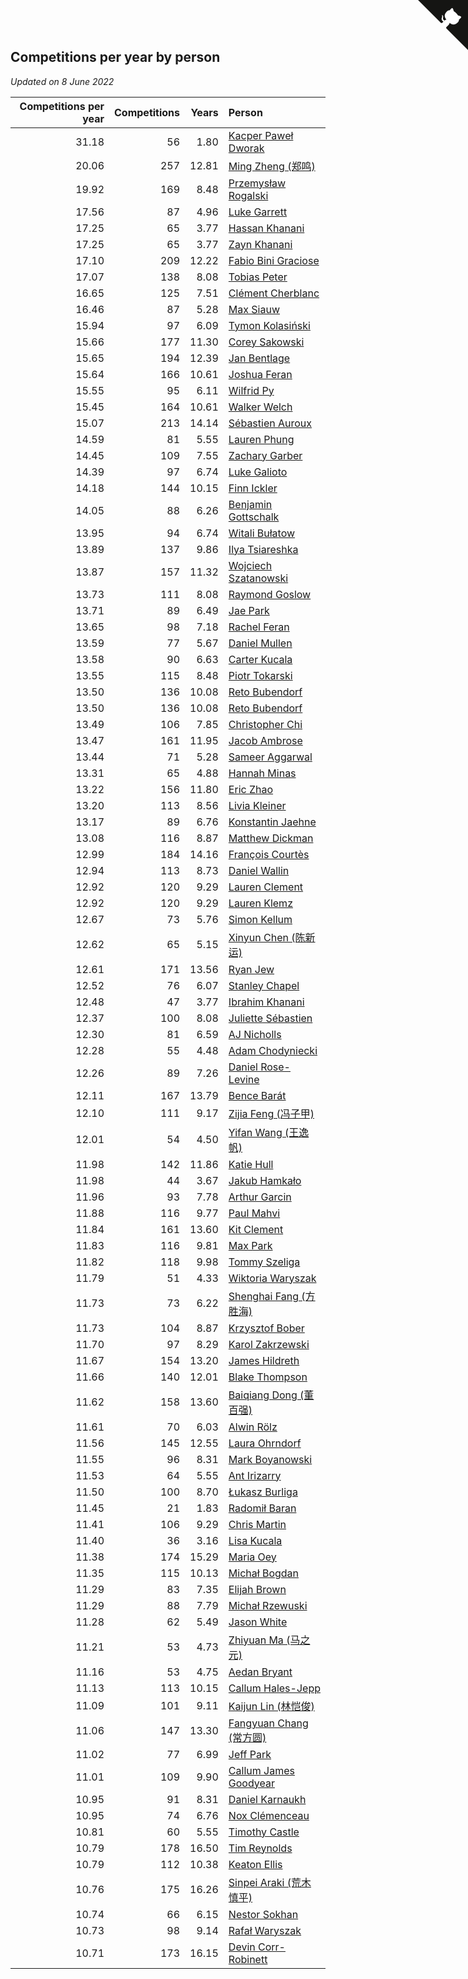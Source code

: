 ## Competitions per year by person

*Updated on  8 June 2022*

| Competitions per year | Competitions | Years | Person |
| ---: | ---: | ---: | :--- |
| 31.18 | 56 | 1.80 | [Kacper Paweł Dworak](https://www.worldcubeassociation.org/persons/2020DWOR01) |
| 20.06 | 257 | 12.81 | [Ming Zheng (郑鸣)](https://www.worldcubeassociation.org/persons/2009ZHEN11) |
| 19.92 | 169 | 8.48 | [Przemysław Rogalski](https://www.worldcubeassociation.org/persons/2013ROGA02) |
| 17.56 | 87 | 4.96 | [Luke Garrett](https://www.worldcubeassociation.org/persons/2017GARR05) |
| 17.25 | 65 | 3.77 | [Hassan Khanani](https://www.worldcubeassociation.org/persons/2018KHAN26) |
| 17.25 | 65 | 3.77 | [Zayn Khanani](https://www.worldcubeassociation.org/persons/2018KHAN28) |
| 17.10 | 209 | 12.22 | [Fabio Bini Graciose](https://www.worldcubeassociation.org/persons/2010GRAC02) |
| 17.07 | 138 | 8.08 | [Tobias Peter](https://www.worldcubeassociation.org/persons/2014PETE03) |
| 16.65 | 125 | 7.51 | [Clément Cherblanc](https://www.worldcubeassociation.org/persons/2014CHER05) |
| 16.46 | 87 | 5.28 | [Max Siauw](https://www.worldcubeassociation.org/persons/2017SIAU02) |
| 15.94 | 97 | 6.09 | [Tymon Kolasiński](https://www.worldcubeassociation.org/persons/2016KOLA02) |
| 15.66 | 177 | 11.30 | [Corey Sakowski](https://www.worldcubeassociation.org/persons/2011SAKO01) |
| 15.65 | 194 | 12.39 | [Jan Bentlage](https://www.worldcubeassociation.org/persons/2010BENT01) |
| 15.64 | 166 | 10.61 | [Joshua Feran](https://www.worldcubeassociation.org/persons/2011FERA01) |
| 15.55 | 95 | 6.11 | [Wilfrid Py](https://www.worldcubeassociation.org/persons/2016PYWI01) |
| 15.45 | 164 | 10.61 | [Walker Welch](https://www.worldcubeassociation.org/persons/2011WELC01) |
| 15.07 | 213 | 14.14 | [Sébastien Auroux](https://www.worldcubeassociation.org/persons/2008AURO01) |
| 14.59 | 81 | 5.55 | [Lauren Phung](https://www.worldcubeassociation.org/persons/2016PHUN02) |
| 14.45 | 109 | 7.55 | [Zachary Garber](https://www.worldcubeassociation.org/persons/2014GARB01) |
| 14.39 | 97 | 6.74 | [Luke Galioto](https://www.worldcubeassociation.org/persons/2015GALI02) |
| 14.18 | 144 | 10.15 | [Finn Ickler](https://www.worldcubeassociation.org/persons/2012ICKL01) |
| 14.05 | 88 | 6.26 | [Benjamin Gottschalk](https://www.worldcubeassociation.org/persons/2016GOTT01) |
| 13.95 | 94 | 6.74 | [Witali Bułatow](https://www.worldcubeassociation.org/persons/2015BUAT01) |
| 13.89 | 137 | 9.86 | [Ilya Tsiareshka](https://www.worldcubeassociation.org/persons/2012TERE01) |
| 13.87 | 157 | 11.32 | [Wojciech Szatanowski](https://www.worldcubeassociation.org/persons/2011SZAT01) |
| 13.73 | 111 | 8.08 | [Raymond Goslow](https://www.worldcubeassociation.org/persons/2014GOSL01) |
| 13.71 | 89 | 6.49 | [Jae Park](https://www.worldcubeassociation.org/persons/2015PARK24) |
| 13.65 | 98 | 7.18 | [Rachel Feran](https://www.worldcubeassociation.org/persons/2015FERA01) |
| 13.59 | 77 | 5.67 | [Daniel Mullen](https://www.worldcubeassociation.org/persons/2016MULL04) |
| 13.58 | 90 | 6.63 | [Carter Kucala](https://www.worldcubeassociation.org/persons/2015KUCA01) |
| 13.55 | 115 | 8.48 | [Piotr Tokarski](https://www.worldcubeassociation.org/persons/2013TOKA01) |
| 13.50 | 136 | 10.08 | [Reto Bubendorf](https://www.worldcubeassociation.org/persons/2012BUBE01) |
| 13.50 | 136 | 10.08 | [Reto Bubendorf](https://www.worldcubeassociation.org/persons/2012BUBE01) |
| 13.49 | 106 | 7.85 | [Christopher Chi](https://www.worldcubeassociation.org/persons/2014CHIC01) |
| 13.47 | 161 | 11.95 | [Jacob Ambrose](https://www.worldcubeassociation.org/persons/2010AMBR01) |
| 13.44 | 71 | 5.28 | [Sameer Aggarwal](https://www.worldcubeassociation.org/persons/2017AGGA01) |
| 13.31 | 65 | 4.88 | [Hannah Minas](https://www.worldcubeassociation.org/persons/2017MINA04) |
| 13.22 | 156 | 11.80 | [Eric Zhao](https://www.worldcubeassociation.org/persons/2010ZHAO19) |
| 13.20 | 113 | 8.56 | [Livia Kleiner](https://www.worldcubeassociation.org/persons/2013KLEI03) |
| 13.17 | 89 | 6.76 | [Konstantin Jaehne](https://www.worldcubeassociation.org/persons/2015JAEH01) |
| 13.08 | 116 | 8.87 | [Matthew Dickman](https://www.worldcubeassociation.org/persons/2013DICK01) |
| 12.99 | 184 | 14.16 | [François Courtès](https://www.worldcubeassociation.org/persons/2008COUR01) |
| 12.94 | 113 | 8.73 | [Daniel Wallin](https://www.worldcubeassociation.org/persons/2013WALL03) |
| 12.92 | 120 | 9.29 | [Lauren Clement](https://www.worldcubeassociation.org/persons/2013KLEM01) |
| 12.92 | 120 | 9.29 | [Lauren Klemz](https://www.worldcubeassociation.org/persons/2013KLEM01) |
| 12.67 | 73 | 5.76 | [Simon Kellum](https://www.worldcubeassociation.org/persons/2016KELL12) |
| 12.62 | 65 | 5.15 | [Xinyun Chen (陈新运)](https://www.worldcubeassociation.org/persons/2017CHEN36) |
| 12.61 | 171 | 13.56 | [Ryan Jew](https://www.worldcubeassociation.org/persons/2008JEWR01) |
| 12.52 | 76 | 6.07 | [Stanley Chapel](https://www.worldcubeassociation.org/persons/2016CHAP04) |
| 12.48 | 47 | 3.77 | [Ibrahim Khanani](https://www.worldcubeassociation.org/persons/2018KHAN27) |
| 12.37 | 100 | 8.08 | [Juliette Sébastien](https://www.worldcubeassociation.org/persons/2014SEBA01) |
| 12.30 | 81 | 6.59 | [AJ Nicholls](https://www.worldcubeassociation.org/persons/2015NICH04) |
| 12.28 | 55 | 4.48 | [Adam Chodyniecki](https://www.worldcubeassociation.org/persons/2017CHOD02) |
| 12.26 | 89 | 7.26 | [Daniel Rose-Levine](https://www.worldcubeassociation.org/persons/2015ROSE01) |
| 12.11 | 167 | 13.79 | [Bence Barát](https://www.worldcubeassociation.org/persons/2008BARA01) |
| 12.10 | 111 | 9.17 | [Zijia Feng (冯子甲)](https://www.worldcubeassociation.org/persons/2013FENG02) |
| 12.01 | 54 | 4.50 | [Yifan Wang (王逸帆)](https://www.worldcubeassociation.org/persons/2017WANY29) |
| 11.98 | 142 | 11.86 | [Katie Hull](https://www.worldcubeassociation.org/persons/2010HULL01) |
| 11.98 | 44 | 3.67 | [Jakub Hamkało](https://www.worldcubeassociation.org/persons/2018HAMK01) |
| 11.96 | 93 | 7.78 | [Arthur Garcin](https://www.worldcubeassociation.org/persons/2014GARC27) |
| 11.88 | 116 | 9.77 | [Paul Mahvi](https://www.worldcubeassociation.org/persons/2012MAHV01) |
| 11.84 | 161 | 13.60 | [Kit Clement](https://www.worldcubeassociation.org/persons/2008CLEM01) |
| 11.83 | 116 | 9.81 | [Max Park](https://www.worldcubeassociation.org/persons/2012PARK03) |
| 11.82 | 118 | 9.98 | [Tommy Szeliga](https://www.worldcubeassociation.org/persons/2012SZEL01) |
| 11.79 | 51 | 4.33 | [Wiktoria Waryszak](https://www.worldcubeassociation.org/persons/2018WARY01) |
| 11.73 | 73 | 6.22 | [Shenghai Fang (方胜海)](https://www.worldcubeassociation.org/persons/2016FANG01) |
| 11.73 | 104 | 8.87 | [Krzysztof Bober](https://www.worldcubeassociation.org/persons/2013BOBE01) |
| 11.70 | 97 | 8.29 | [Karol Zakrzewski](https://www.worldcubeassociation.org/persons/2014ZAKR01) |
| 11.67 | 154 | 13.20 | [James Hildreth](https://www.worldcubeassociation.org/persons/2009HILD01) |
| 11.66 | 140 | 12.01 | [Blake Thompson](https://www.worldcubeassociation.org/persons/2010THOM03) |
| 11.62 | 158 | 13.60 | [Baiqiang Dong (董百强)](https://www.worldcubeassociation.org/persons/2008DONG06) |
| 11.61 | 70 | 6.03 | [Alwin Rölz](https://www.worldcubeassociation.org/persons/2016ROLZ01) |
| 11.56 | 145 | 12.55 | [Laura Ohrndorf](https://www.worldcubeassociation.org/persons/2009OHRN01) |
| 11.55 | 96 | 8.31 | [Mark Boyanowski](https://www.worldcubeassociation.org/persons/2014BOYA01) |
| 11.53 | 64 | 5.55 | [Ant Irizarry](https://www.worldcubeassociation.org/persons/2016IRIZ02) |
| 11.50 | 100 | 8.70 | [Łukasz Burliga](https://www.worldcubeassociation.org/persons/2013BURL01) |
| 11.45 | 21 | 1.83 | [Radomił Baran](https://www.worldcubeassociation.org/persons/2020BARA02) |
| 11.41 | 106 | 9.29 | [Chris Martin](https://www.worldcubeassociation.org/persons/2013MART03) |
| 11.40 | 36 | 3.16 | [Lisa Kucala](https://www.worldcubeassociation.org/persons/2019KUCA01) |
| 11.38 | 174 | 15.29 | [Maria Oey](https://www.worldcubeassociation.org/persons/2007OEYM01) |
| 11.35 | 115 | 10.13 | [Michał Bogdan](https://www.worldcubeassociation.org/persons/2012BOGD01) |
| 11.29 | 83 | 7.35 | [Elijah Brown](https://www.worldcubeassociation.org/persons/2015BROW03) |
| 11.29 | 88 | 7.79 | [Michał Rzewuski](https://www.worldcubeassociation.org/persons/2014RZEW01) |
| 11.28 | 62 | 5.49 | [Jason White](https://www.worldcubeassociation.org/persons/2016WHIT16) |
| 11.21 | 53 | 4.73 | [Zhiyuan Ma (马之元)](https://www.worldcubeassociation.org/persons/2017MAZH04) |
| 11.16 | 53 | 4.75 | [Aedan Bryant](https://www.worldcubeassociation.org/persons/2017BRYA06) |
| 11.13 | 113 | 10.15 | [Callum Hales-Jepp](https://www.worldcubeassociation.org/persons/2012HALE01) |
| 11.09 | 101 | 9.11 | [Kaijun Lin (林恺俊)](https://www.worldcubeassociation.org/persons/2013LINK01) |
| 11.06 | 147 | 13.30 | [Fangyuan Chang (常方圆)](https://www.worldcubeassociation.org/persons/2009CHAN04) |
| 11.02 | 77 | 6.99 | [Jeff Park](https://www.worldcubeassociation.org/persons/2015PARK08) |
| 11.01 | 109 | 9.90 | [Callum James Goodyear](https://www.worldcubeassociation.org/persons/2012GOOD02) |
| 10.95 | 91 | 8.31 | [Daniel Karnaukh](https://www.worldcubeassociation.org/persons/2014KARN02) |
| 10.95 | 74 | 6.76 | [Nox Clémenceau](https://www.worldcubeassociation.org/persons/2015CLEM03) |
| 10.81 | 60 | 5.55 | [Timothy Castle](https://www.worldcubeassociation.org/persons/2016CAST48) |
| 10.79 | 178 | 16.50 | [Tim Reynolds](https://www.worldcubeassociation.org/persons/2005REYN01) |
| 10.79 | 112 | 10.38 | [Keaton Ellis](https://www.worldcubeassociation.org/persons/2012ELLI01) |
| 10.76 | 175 | 16.26 | [Sinpei Araki (荒木慎平)](https://www.worldcubeassociation.org/persons/2006ARAK01) |
| 10.74 | 66 | 6.15 | [Nestor Sokhan](https://www.worldcubeassociation.org/persons/2016SOKH01) |
| 10.73 | 98 | 9.14 | [Rafał Waryszak](https://www.worldcubeassociation.org/persons/2013WARY01) |
| 10.71 | 173 | 16.15 | [Devin Corr-Robinett](https://www.worldcubeassociation.org/persons/2006CORR01) |


<a href="https://github.com/jonatanklosko/wca_statistics" class="github-corner" aria-label="View source on Github"><svg width="80" height="80" viewBox="0 0 250 250" style="fill:#151513; color:#fff; position: absolute; top: 0; border: 0; right: 0;" aria-hidden="true"><path d="M0,0 L115,115 L130,115 L142,142 L250,250 L250,0 Z"></path><path d="M128.3,109.0 C113.8,99.7 119.0,89.6 119.0,89.6 C122.0,82.7 120.5,78.6 120.5,78.6 C119.2,72.0 123.4,76.3 123.4,76.3 C127.3,80.9 125.5,87.3 125.5,87.3 C122.9,97.6 130.6,101.9 134.4,103.2" fill="currentColor" style="transform-origin: 130px 106px;" class="octo-arm"></path><path d="M115.0,115.0 C114.9,115.1 118.7,116.5 119.8,115.4 L133.7,101.6 C136.9,99.2 139.9,98.4 142.2,98.6 C133.8,88.0 127.5,74.4 143.8,58.0 C148.5,53.4 154.0,51.2 159.7,51.0 C160.3,49.4 163.2,43.6 171.4,40.1 C171.4,40.1 176.1,42.5 178.8,56.2 C183.1,58.6 187.2,61.8 190.9,65.4 C194.5,69.0 197.7,73.2 200.1,77.6 C213.8,80.2 216.3,84.9 216.3,84.9 C212.7,93.1 206.9,96.0 205.4,96.6 C205.1,102.4 203.0,107.8 198.3,112.5 C181.9,128.9 168.3,122.5 157.7,114.1 C157.9,116.9 156.7,120.9 152.7,124.9 L141.0,136.5 C139.8,137.7 141.6,141.9 141.8,141.8 Z" fill="currentColor" class="octo-body"></path></svg></a><style>.github-corner:hover .octo-arm{animation:octocat-wave 560ms ease-in-out}@keyframes octocat-wave{0%,100%{transform:rotate(0)}20%,60%{transform:rotate(-25deg)}40%,80%{transform:rotate(10deg)}}@media (max-width:500px){.github-corner:hover .octo-arm{animation:none}.github-corner .octo-arm{animation:octocat-wave 560ms ease-in-out}}</style>
